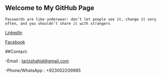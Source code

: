 ## Welcome to My GitHub Page

`Passwords are like underwear: don’t let people see it, change it very often, and you shouldn’t share it with strangers`

[LinkedIn](https://www.linkedin.com/in/tar1z)

[Facebook](https://www.facebook.com/tar1z)

##Contact:

-Email : tarizshahid@gmail.com

-Phone/WhatsApp : +923002209985

